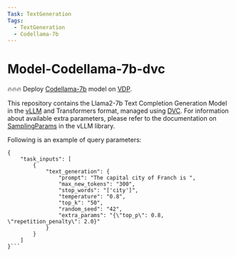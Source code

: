 ```yaml
---
Task: TextGeneration
Tags:
  - TextGeneration
  - Codellama-7b
---
```


# Model-Codellama-7b-dvc

🔥🔥🔥 Deploy [Codellama-7b](https://github.com/facebookresearch/codellama) model on [VDP](https://github.com/instill-ai/vdp). 

This repository contains the Llama2-7b Text Completion Generation Model in the [vLLM](https://github.com/vllm-project/vllm) and Transformers format, managed using [DVC](https://dvc.org/). For information about available extra parameters, please refer to the documentation on [SamplingParams](https://github.com/vllm-project/vllm/blob/v0.2.0/vllm/sampling_params.py) in the vLLM library.

Following is an example of query parameters:

```
{
    "task_inputs": [
        {
            "text_generation": {
                "prompt": "The capital city of Franch is ",
                "max_new_tokens": "300",
                "stop_words": "['city']",
                "temperature": "0.8",
                "top_k": "50",
                "random_seed": "42",
                "extra_params": "{\"top_p\": 0.8, \"repetition_penalty\": 2.0}"
            }
        }
    ]
}```